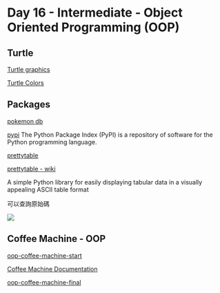 # Day 16 - Intermediate - Object Oriented Programming (OOP)

## Turtle

[Turtle graphics](https://docs.python.org/3/library/turtle.html)

[Turtle Colors](https://cs111.wellesley.edu/labs/lab01/colors)

## Packages

[pokemon db](https://pokemondb.net/pokedex/game/x-y)

[pypi](https://pypi.org/)
The Python Package Index (PyPI) is a repository of software for the Python programming language.

[prettytable](https://pypi.org/project/prettytable/)

[prettytable - wiki](https://code.google.com/archive/p/prettytable/wikis/Tutorial.wiki)

A simple Python library for easily displaying tabular data in a visually appealing ASCII table format

可以查詢原始碼

![](https://i.imgur.com/SBZpV4V.png)

## Coffee Machine - OOP

[oop-coffee-machine-start](https://replit.com/@appbrewery/oop-coffee-machine-start)

[Coffee Machine Documentation](https://docs.google.com/document/d/e/2PACX-1vTragRHILyj76AvVgpWeOlEaLBXoxPM_43SdEyffIKtOgarj42SoSAsK6LwLAdHQs2qFLGthRZds6ok/pub)

[oop-coffee-machine-final](https://replit.com/@appbrewery/oop-coffee-machine-final)
